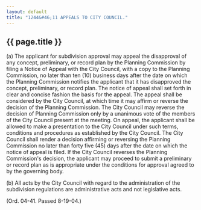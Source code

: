 ```yaml
---
layout: default
title: "1244&#46;11 APPEALS TO CITY COUNCIL."
---
```


{{ page.title }}
----------------

(a) The applicant for subdivision approval may appeal the disapproval of any concept, preliminary, or record plan by the Planning Commission by filing a Notice of Appeal with the City Council, with a copy to the Planning Commission, no later than ten (10) business days after the date on which the Planning Commission notifies the applicant that it has disapproved the concept, preliminary, or record plan. The notice of appeal shall set forth in clear and concise fashion the basis for the appeal. The appeal shall be considered by the City Council, at which time it may affirm or reverse the decision of the Planning Commission. The City Council may reverse the decision of Planning Commission only by a unanimous vote of the members of the City Council present at the meeting. On appeal, the applicant shall be allowed to make a presentation to the City Council under such terms, conditions and procedures as established by the City Council. The City Council shall render a decision affirming or reversing the Planning Commission no later than forty five (45) days after the date on which the notice of appeal is filed. If the City Council reverses the Planning Commission's decision, the applicant may proceed to submit a preliminary or record plan as is appropriate under the conditions for approval agreed to by the governing body.

(b) All acts by the City Council with regard to the administration of the subdivision regulations are administrative acts and not legislative acts.

(Ord. 04-41. Passed 8-19-04.)
